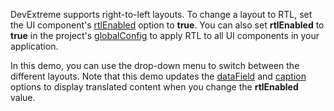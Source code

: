 DevExtreme supports right-to-left layouts. To change a layout to RTL, set the UI component's [rtlEnabled](/Documentation/ApiReference/UI_Widgets/dxDataGrid/Configuration/#rtlEnabled) option to **true**. You can also set **rtlEnabled** to **true** in the project's [globalConfig](/Documentation/ApiReference/Common/Object_Structures/globalConfig/) to apply RTL to all UI components in your application.

In this demo, you can use the drop-down menu to switch between the different layouts. Note that this demo updates the [dataField](/Documentation/ApiReference/UI_Widgets/dxDataGrid/Configuration/columns/#dataField) and [caption](/Documentation/ApiReference/UI_Widgets/dxDataGrid/Configuration/columns/#caption) options to display translated content when you change the **rtlEnabled** value.
